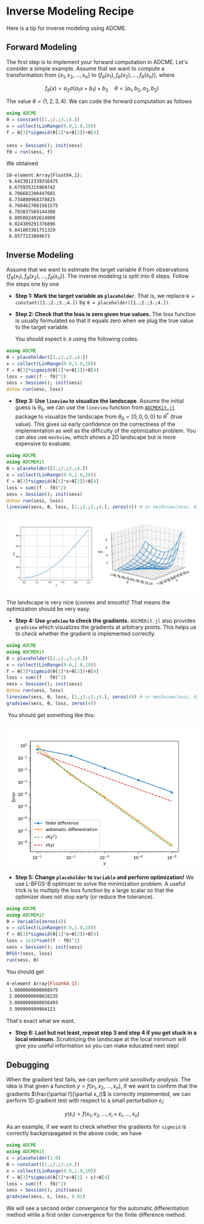 # Inverse Modeling Recipe

Here is a tip for inverse modeling using ADCME. 

## Forward Modeling

The first step is to implement your forward computation in ADCME. Let's consider a simple example. Assume that we want to compute a transformation from $\{x_1,x_2, \ldots, x_n\}$ to $\{f_\theta(x_1), f_\theta(x_2), \ldots, f_\theta(x_n)\}$, where 

$$f_\theta(x) = a_2\sigma(a_1x+b_1)+b_2\quad \theta=(a_1,b_2,a_2,b_2)$$

The value $\theta=(1,2,3,4)$. We can code the forward computation as follows

```julia
using ADCME
θ = constant([1.;2.;3.;4.])
x = collect(LinRange(0.0,1.0,10))
f = θ[3]*sigmoid(θ[1]*x+θ[2])+θ[4]

sess = Session(); init(sess)
f0 = run(sess, f)
```
We obtained

```text
10-element Array{Float64,1}:
 6.6423912339336475
 6.675935315969742
 6.706682200447601
 6.734800968378825
 6.7604627001561575
 6.783837569144308
 6.805092492614008
 6.824389291376896
 6.841883301751329
 6.8577223804673
```

## Inverse Modeling

Assume that we want to estimate the target variable $\theta$ from observations $\{f_\theta(x_1), f_\theta(x_2), \ldots, f_\theta(x_n)\}$. The inverse modeling is split into 6 steps. Follow the steps one by one

* **Step 1: Mark the target variable as `placeholder`**. That is, we replace `θ = constant([1.;2.;3.;4.])` by `θ = placeholder([1.;2.;3.;4.])`.

* **Step 2: Check that the loss is zero given true values.** The loss function is usually formulated so that it equals zero when we plug the true value to the target variable. 

  You should expect `0.0` using the following codes. 

```julia
using ADCME
θ = placeholder([1.;2.;3.;4.])
x = collect(LinRange(0.0,1.0,10))
f = θ[3]*sigmoid(θ[1]*x+θ[2])+θ[4]
loss = sum((f - f0)^2)
sess = Session(); init(sess)
@show run(sess, loss)
```

* **Step 3: Use `lineview` to visualize the landscape**. Assume the initial guess is $\theta_0$, we can use the `lineview` function from [`ADCMEKit.jl`](https://github.com/kailaix/ADCMEKit.jl) package to visualize the landscape from $\theta_0=[0,0,0,0]$ to $\theta^*$ (true value). This gives us  early confidence  on the correctness of the implementation as well as the difficulty of the optimization problem. You can also use `meshview`, which shows a 2D landscape but is more expensive to evaluate. 

```julia
using ADCME
using ADCMEKit
θ = placeholder([1.;2.;3.;4.])
x = collect(LinRange(0.0,1.0,10))
f = θ[3]*sigmoid(θ[1]*x+θ[2])+θ[4]
loss = sum((f - f0)^2)
sess = Session(); init(sess)
@show run(sess, loss)
lineview(sess, θ, loss, [1.;2.;3.;4.], zeros(4)) # or meshview(sess, θ, loss, [1.;2.;3.;4.])
```

![image-20200227233902747](./assets/landscape.png)

The landscape is very nice (convex and smooth)! That means the optimization should be very easy. 

* **Step 4: Use `gradview` to check the gradients.** `ADCMEKit.jl` also provides `gradview` which visualizes the gradients at arbitrary points. This helps us to check whether the gradient is implemented correctly. 

```julia
using ADCME
using ADCMEKit
θ = placeholder([1.;2.;3.;4.])
x = collect(LinRange(0.0,1.0,10))
f = θ[3]*sigmoid(θ[1]*x+θ[2])+θ[4]
loss = sum((f - f0)^2)
sess = Session(); init(sess)
@show run(sess, loss)
lineview(sess, θ, loss, [1.;2.;3.;4.], zeros(4)) # or meshview(sess, θ, loss, [1.;2.;3.;4.])
gradview(sess, θ, loss, zeros(4))
```

​		You should get something like this:

![](./assets/custom_op.png)



* **Step 5: Change `placeholder` to `Variable` and perform optimization!** We use L-BFGS-B optimizer to solve the minimization problem. A useful trick is to multiply the loss function by a large scalar so that the optimizer does not stop early (or reduce the tolerance). 

```julia
using ADCME
using ADCMEKit
θ = Variable(zeros(4))
x = collect(LinRange(0.0,1.0,10))
f = θ[3]*sigmoid(θ[1]*x+θ[2])+θ[4]
loss = 1e10*sum((f - f0)^2)
sess = Session(); init(sess)
BFGS!(sess, loss)
run(sess, θ)
```

You should get 

```bash
4-element Array{Float64,1}:
 1.0000000000008975
 2.0000000000028235
 3.0000000000056493
 3.999999999994123
```

That's exact what we want. 

* **Step 6: Last but not least, repeat step 3 and step 4 if you get stuck in a local minimum.** Scrutinizing the landscape at the local minimum will give you useful information so you can make educated next step!

## Debugging 

When the gradient test fails, we can perform _unit sensitivity analysis_. The idea is that given a function $y = f(x_1, x_2, \ldots, x_n)$, if we want to confirm that the gradients $\frac{\partial f}{\partial x_i}$ is correctly implemented, we can perform 1D gradient test with respect to a small perturbation $\varepsilon_i$: 

$$y(\varepsilon_i) = f(x_1, x_2, \ldots, x_i + \varepsilon_i, \ldots, x_n)$$

As an example, if we want to check whether the gradients for `sigmoid` is correctly backpropagated in the above code, we have 

```julia
using ADCME
using ADCMEKit
ε = placeholder(1.0)
θ = constant([1.;2.;3.;4.])
x = collect(LinRange(0.0,1.0,10))
f = θ[3]*sigmoid(θ[1]*x+θ[2] + ε)+θ[4]
loss = sum((f - f0)^2)
sess = Session(); init(sess)
gradview(sess, ε, loss, 0.01)
```

We will see a second order convergence for the automatic differentiation method while a first order convergence for the finite difference method. 